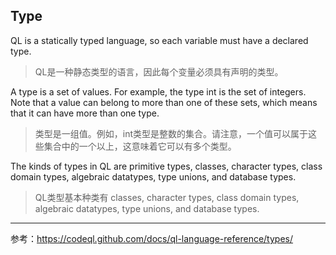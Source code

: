 ## Type

QL is a statically typed language, so each variable must have a declared type.
> QL是一种静态类型的语言，因此每个变量必须具有声明的类型。

A type is a set of values. For example, the type int is the set of integers. Note that a value can belong to more than one of these sets, which means that it can have more than one type.

>类型是一组值。例如，int类型是整数的集合。请注意，一个值可以属于这些集合中的一个以上，这意味着它可以有多个类型。

The kinds of types in QL are primitive types, classes, character types, class domain types, algebraic datatypes, type unions, and database types.

> QL类型基本种类有 classes, character types, class domain types, algebraic datatypes, type unions, and database types.

---





参考：https://codeql.github.com/docs/ql-language-reference/types/